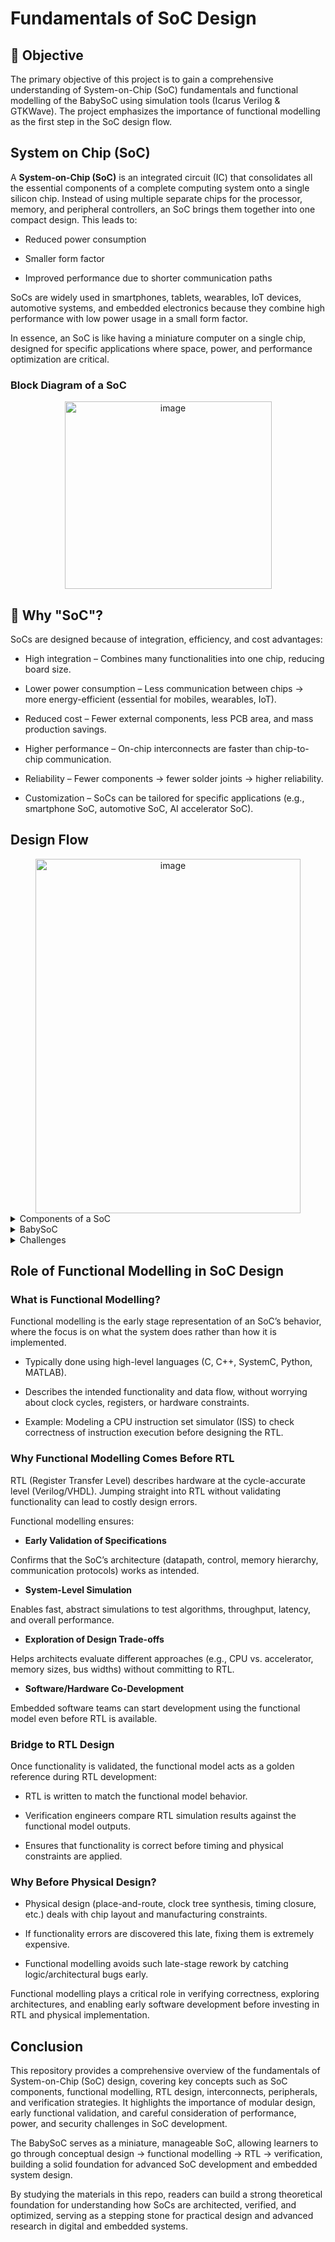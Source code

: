 # Fundamentals of SoC Design

## 🎯 Objective

The primary objective of this project is to gain a comprehensive understanding of System-on-Chip (SoC) fundamentals and functional modelling of
the BabySoC using simulation tools (Icarus Verilog & GTKWave).
The project emphasizes the importance of functional modelling as the first step in the SoC design flow.

## System on Chip (SoC)

A **System-on-Chip (SoC)** is an integrated circuit (IC) that consolidates all the essential 
components of a complete computing system onto a single silicon chip. Instead of using multiple
separate chips for the processor, memory, and peripheral controllers, an SoC brings them together
into one compact design. This leads to:

- Reduced power consumption

- Smaller form factor

- Improved performance due to shorter communication paths


SoCs are widely used in smartphones, tablets, wearables, IoT devices, automotive systems, and embedded
electronics because they combine high performance with low power usage in a small form factor.

In essence, an SoC is like having a miniature computer on a single chip, designed for specific applications where space, power, and performance optimization are critical.

### Block Diagram of a SoC

<div align="center">
<img width="331" height="300" alt="image" src="https://github.com/user-attachments/assets/70382d63-6e44-4cb6-aa01-8cfa7458850e" />
</div>

## 🔹 Why "SoC"?

SoCs are designed because of integration, efficiency, and cost advantages:

- High integration – Combines many functionalities into one chip, reducing board size.

- Lower power consumption – Less communication between chips → more energy-efficient (essential for mobiles, wearables, IoT).

- Reduced cost – Fewer external components, less PCB area, and mass production savings.

- Higher performance – On-chip interconnects are faster than chip-to-chip communication.

- Reliability – Fewer components → fewer solder joints → higher reliability.

- Customization – SoCs can be tailored for specific applications (e.g., smartphone SoC, automotive SoC, AI accelerator SoC).

## Design Flow

<div align="center">
<img width="424" height="567" alt="image" src="https://github.com/user-attachments/assets/f65b0f90-bf83-4278-81d4-512199df2ef8" />
</div>

  
<details>
  <summary>Components of a SoC</summary>

A modern SoC usually consists of the following blocks:

### 1.Processor (CPU / MCU / MPU)

- Acts as the central brain of the SoC.

- Executes instructions, runs the operating system (if present), and controls other components.

- Can be a general-purpose CPU (like ARM Cortex-A/R/M cores) or a microcontroller core for simpler systems.

### 2.Memory Subsystem

Provides data storage and fast access.

Types of memory:

- **ROM / Flash**: Stores firmware or permanent programs.

- **RAM (SRAM/DRAM)**: Temporary data storage for active processes.

- **Cache**: High-speed memory for quick access to frequently used instructions/data.

### 3.Bus Interconnect / Network-on-Chip (NoC)

- Acts like the nervous system that connects all components.

- Examples: AMBA (AXI, AHB, APB), Wishbone, or proprietary NoC architectures.

- Ensures efficient data transfer between CPU, memory, and peripherals.

### 4.Peripheral Interfaces

Provide communication with the outside world.

Common interfaces include:

- **I²C, SPI, UART**: For communication with sensors and modules.

- **USB, Ethernet, PCIe**: For external device connectivity.

- **GPIOs (General Purpose I/O)**: For controlling LEDs, switches, etc.

### 5.Specialized Processing Units

Offload specific tasks from the CPU:

- **GPU (Graphics Processing Unit)**: Handles graphics rendering, display control, parallel computations.

- **DSP (Digital Signal Processor)**: For audio, image, and signal processing.

- **NPU / AI Accelerator**: For machine learning and neural network tasks.

### 6.Analog / Mixed-Signal Blocks

Allow the SoC to interact with real-world signals.

Examples:

- **ADC (Analog-to-Digital Converter)**: Converts sensor signals to digital.

- **DAC (Digital-to-Analog Converter)**: Converts digital data to analog output.

- **PLL/Clock Generators**: Generate stable timing signals.

### 7.Power Management Unit (PMU)

- Regulates power consumption, especially in battery-operated devices.

- Includes voltage regulators, clock gating, and sleep/wake-up logic.

### 8.Security Modules

- Provide data protection and secure boot.

- Examples: cryptographic accelerators, secure key storage, trusted execution environments (TEE).
</details>

<details>
<summary>BabySoC</summary>

### What is a BabySoC?

A **BabySoC** is a simplified System-on-Chip (SoC) model that is intentionally designed to be small, easy to understand, and suitable for learning SoC concepts.

It is not an industrial-grade chip but rather an educational prototype.

BabySoC integrates only the essential blocks of an SoC — a CPU core, memory, a basic interconnect, and a couple of peripherals — so that students and beginners can grasp the architecture and workflow of SoC design without being overwhelmed by complexity.

### Key Features of BabySoC

- **CPU Core**:
A simple RISC-V-based processor core that executes instructions.

- **Memory**:
Small ROM (for programs) and SRAM (for temporary data).

- **Peripherals**:
A 10-bit DAC to generate analog signals from digital outputs and simple GPIOs or timers.

- **Clock Management**:
A behavioural PLL to illustrate how SoCs generate internal clocks from an external source.

- **Interconnect**:
A lightweight memory-mapped bus connecting CPU, memory, and peripherals.

### Why "BabySoC"?

Compared to real-world SoCs (millions of gates, multiple cores, high-speed interfaces), BabySoC is tiny and minimalistic.

It’s meant as a teaching tool for:

- Understanding how different blocks of an SoC interact.

- Practicing functional modelling and simulation using tools like Icarus Verilog & GTKWave.

- Building confidence before moving on to RTL design and physical implementation (e.g., Sky130).

### Functional Modelling of BabySoC

Functional modelling is the first step in designing the BabySoC, where the focus is on what the system does, not on how it is implemented in hardware. It provides a behavioral representation of the SoC’s functionality to validate the design concept before writing RTL or performing physical design.

#### Purpose

- To verify the overall operation of the BabySoC.

- To test instruction execution, data flow, and control logic in a simplified model.

- To allow early software development without requiring the final hardware.

- To serve as a reference model for later RTL verification.


#### Approach

- Often implemented in high-level languages like C, C++, or SystemC.

- Focuses on correct functionality, ignoring timing, clock cycles, and hardware constraints.

- Outputs from the functional model are used as a golden reference to verify RTL behavior.

#### Benefits

- Detects architectural errors early.

- Reduces time and cost by minimizing redesigns in RTL.

- Enables parallel hardware-software co-development.

- Provides a clear understanding of BabySoC behavior before physical implementation.

👉 In short, BabySoC is a small, open-source, educational SoC that gives learners a hands-on introduction to digital-analog integration and SoC fundamentals.

</details>


<details>
  <summary>Challenges</summary>

### 1. Architectural & Functional Challenges

- **Complexity of Integration**: Modern SoCs pack CPUs, GPUs, AI accelerators, memory, and many peripherals on a single chip. Coordinating them without conflicts is difficult.

- **Specification Ambiguity**: Misinterpretation of system requirements at early stages can lead to costly redesigns.

- **IP (Intellectual Property) Reuse & Compatibility**: Different third-party IP blocks may have different standards, requiring careful adaptation and verification.

### 2. Design & Verification Challenges

- **Functional Verification Overhead**: Up to 70% of design time goes into verifying that RTL matches specifications. Ensuring correctness of billions of transistors is not trivial.

- **Hardware-Software Co-Design**: SoCs often run complex operating systems and apps, requiring parallel development of hardware and firmware. Synchronization between the two is challenging.

- **RTL vs Functional Model Mismatches**: Keeping the high-level model, RTL, and software in sync is difficult.

### 3. Performance Challenges

- **Power Consumption**: Critical in smartphones, IoT, and wearables. Designers must balance performance with battery life.

- **Thermal Management**: High integration leads to localized heating (“hotspots”), which can affect reliability.

- **Scalability**: Adding more cores or accelerators stresses the interconnect (NoC/bus) and memory bandwidth.

### 4. Physical Implementation Challenges

- **Timing Closure**: Ensuring all signals meet required setup/hold times across the chip.

- **Area Constraints**: Fitting everything within a reasonable die size to optimize cost.

- **Manufacturing Variability**: As feature sizes shrink (5nm, 3nm), process variations affect yield and reliability.

- **Signal Integrity & Crosstalk**: Densely packed wires can cause unwanted interference.

### 5. Security Challenges

- **Hardware Security**: Preventing side-channel attacks, secure boot failures, and IP piracy.

- **Data Protection**: Ensuring encryption and isolation of sensitive data (especially in IoT and automotive systems).

### 6. Time-to-Market & Cost Challenges

- **Short Product Cycles**: Mobile and consumer devices demand quick releases, leaving little time for exhaustive testing.

- **High NRE (Non-Recurring Engineering) Costs**: Tape-out (final manufacturing) costs for advanced nodes can reach tens of millions of dollars. Any bug after tape-out is extremely costly.

- **Ecosystem Support**: Ensuring software tools, drivers, and compilers are ready when the SoC is launched.
  
</details>

## Role of Functional Modelling in SoC Design

### What is Functional Modelling?

Functional modelling is the early stage representation of an SoC’s behavior, where the focus is on what the system does rather than how it is implemented.

- Typically done using high-level languages (C, C++, SystemC, Python, MATLAB).

- Describes the intended functionality and data flow, without worrying about clock cycles, registers, or hardware constraints.

- Example: Modeling a CPU instruction set simulator (ISS) to check correctness of instruction execution before designing the RTL.

### Why Functional Modelling Comes Before RTL

RTL (Register Transfer Level) describes hardware at the cycle-accurate level (Verilog/VHDL). Jumping straight into RTL without validating functionality can lead to costly design errors.

Functional modelling ensures:

- **Early Validation of Specifications**
  
Confirms that the SoC’s architecture (datapath, control, memory hierarchy, communication protocols) works as intended.

- **System-Level Simulation**

Enables fast, abstract simulations to test algorithms, throughput, latency, and overall performance.

- **Exploration of Design Trade-offs**

Helps architects evaluate different approaches (e.g., CPU vs. accelerator, memory sizes, bus widths) without committing to RTL.

- **Software/Hardware Co-Development**
  
Embedded software teams can start development using the functional model even before RTL is available.

### Bridge to RTL Design

Once functionality is validated, the functional model acts as a golden reference during RTL development:

- RTL is written to match the functional model behavior.

- Verification engineers compare RTL simulation results against the functional model outputs.

- Ensures that functionality is correct before timing and physical constraints are applied.

### Why Before Physical Design?

- Physical design (place-and-route, clock tree synthesis, timing closure, etc.) deals with chip layout and manufacturing constraints.

- If functionality errors are discovered this late, fixing them is extremely expensive.

- Functional modelling avoids such late-stage rework by catching logic/architectural bugs early.

Functional modelling plays a critical role in verifying correctness, exploring architectures, and enabling early software development before investing in RTL and physical implementation.


## Conclusion

This repository provides a comprehensive overview of the fundamentals of System-on-Chip (SoC) design, covering key concepts such as SoC components, functional modelling, RTL design, interconnects, peripherals, and verification strategies. It highlights the importance of modular design, early functional validation, and careful consideration of performance, power, and security challenges in SoC development.

The BabySoC serves as a miniature, manageable SoC, allowing learners to go through conceptual design → functional modelling → RTL → verification, building a solid foundation for advanced SoC development and embedded system design.

By studying the materials in this repo, readers can build a strong theoretical foundation for understanding how SoCs are architected, verified, and optimized, serving as a stepping stone for practical design and advanced research in digital and embedded systems.













